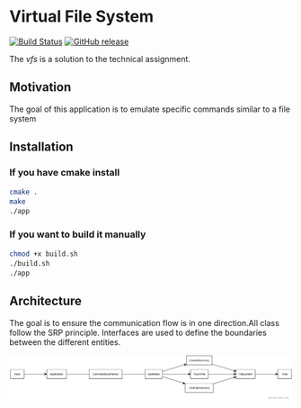 # Virtual File System

[![Build Status](https://github.com/h0lyalg0rithm/vfs/actions/workflows/build.yaml/badge.svg?branch=master)](https://github.com/h0lyalg0rithm/vfs/actions/workflows/build.yaml)
[![GitHub release](https://img.shields.io/github/release/h0lyalg0rithm/vfs.svg)](https://github.com/h0lyalg0rithm/vfs/releases)

The _vfs_ is a solution to the technical assignment.

## Motivation

The goal of this application is to emulate specific commands similar to a file system

## Installation

### If you have cmake install
```bash
cmake .   
make
./app
```

### If you want to build it manually
```bash
chmod +x build.sh
./build.sh
./app
```

## Architecture
The goal is to ensure the communication flow is in one direction.All class follow the SRP principle.
Interfaces are used to define the boundaries between the different entities.

![](diagram.jpg)